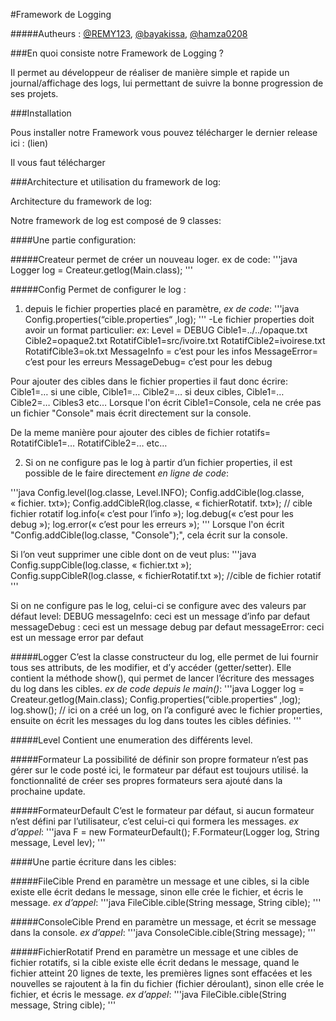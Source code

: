 #Framework de Logging

#####Autheurs : [@REMY123](https://github.com/REMY123), [@bayakissa](https://github.com/bayakissa), [@hamza0208](https://github.com/hamza0208)



###En quoi consiste notre Framework de Logging ?

Il permet au développeur de réaliser de manière simple et rapide un journal/affichage des logs, lui permettant de suivre la bonne progression de ses projets.




###Installation

Pous installer notre Framework vous pouvez télécharger le dernier release ici : (lien)

Il vous faut télécharger





###Architecture et utilisation du framework de log:

Architecture du framework de log:

Notre framework de log est composé de 9 classes:

####Une partie configuration:

#####Createur
permet de créer un nouveau loger.
ex de code:
'''java 
Logger log = Createur.getlog(Main.class);
'''

#####Config
Permet de configurer le log :

1. depuis le fichier properties placé en paramètre, *ex de code*:
'''java
Config.properties(“cible.properties“ ,log);
'''
-Le fichier properties doit avoir un format particulier:
*ex*:
Level = DEBUG
Cible1=../../opaque.txt
Cible2=opaque2.txt
RotatifCible1=src/ivoire.txt
RotatifCible2=ivoirese.txt
RotatifCible3=ok.txt
MessageInfo = c’est pour les infos 
MessageError= c’est pour les erreurs
MessageDebug= c’est pour les debug

Pour ajouter des cibles dans le fichier properties il faut donc écrire: Cible1=… si une cible, Cible1=… Cible2=… si deux cibles, Cible1=… Cible2=… Cibles3 etc…
Lorsque l'on écrit Cible1=Console, cela ne crée pas un fichier "Console" mais écrit directement sur la console.

De la meme manière pour ajouter des cibles de fichier rotatifs= RotatifCible1=… RotatifCible2=… etc…

2. Si on ne configure pas le log à partir d’un fichier properties, il est possible de le faire directement *en ligne de code*:

'''java
Config.level(log.classe, Level.INFO);
Config.addCible(log.classe, « fichier. txt»);
Config.addCibleR(log.classe, « fichierRotatif. txt»); // cible fichier rotatif
log.info(« c’est pour l’info »);
log.debug(« c’est pour les debug »);
log.error(« c’est pour les erreurs »);
'''
Lorsque l'on écrit "Config.addCible(log.classe, "Console");", cela écrit sur la console.


Si l’on veut supprimer une cible dont on de veut plus:
'''java
Config.suppCible(log.classe, « fichier.txt »);   
Config.suppCibleR(log.classe, « fichierRotatif.txt »);  //cible de fichier rotatif
'''

Si on ne configure pas le log, celui-ci se configure avec des valeurs par défaut 
level: DEBUG
messageInfo: ceci est un message d’info par defaut
messageDebug : ceci est un message debug par defaut
messageError: ceci est un message error par defaut


#####Logger
C’est la classe constructeur du log, elle permet de lui fournir tous ses attributs, de les modifier, et d’y accéder (getter/setter).
Elle contient la méthode show(), qui permet de lancer l’écriture des messages du log dans les cibles.
*ex de code depuis le main()*:
'''java
Logger log = Createur.getlog(Main.class);
Config.properties(“cible.properties“ ,log);
log.show();
// ici on a créé un log, on l’a configuré avec le fichier properties, ensuite on écrit les messages du log dans toutes les cibles définies.
'''


#####Level
Contient une enumeration des différents level.


#####Formateur
La possibilité de définir son propre formateur n’est pas gérer sur le code posté ici, le formateur par défaut est toujours utilisé. la fonctionnalité de créer ses propres formateurs sera ajouté dans la prochaine update. 


#####FormateurDefault
C’est le formateur par défaut, si aucun formateur n’est défini par l’utilisateur, c’est celui-ci qui formera les messages.
*ex d’appel*:
'''java
F = new FormateurDefault();
F.Formateur(Logger log, String message, Level lev);
'''

####Une partie écriture dans les cibles:


#####FileCible
Prend en paramètre un message et une cibles, si la cible existe elle écrit dedans le message, sinon elle crée le fichier, et écris le message.
*ex d’appel*:
'''java
FileCible.cible(String message, String cible);
'''


#####ConsoleCible
Prend en paramètre un message, et écrit se message dans la console.
*ex d’appel*:
'''java
ConsoleCible.cible(String message);
'''


#####FichierRotatif
Prend en paramètre un message et une cibles de fichier rotatifs, si la cible existe elle écrit dedans le message, quand le fichier atteint 20 lignes de texte, les premières lignes sont effacées et les nouvelles se rajoutent à la fin du fichier (fichier déroulant), sinon elle crée le fichier, et écris le message.
*ex d’appel*:
'''java
FileCible.cible(String message, String cible);
'''